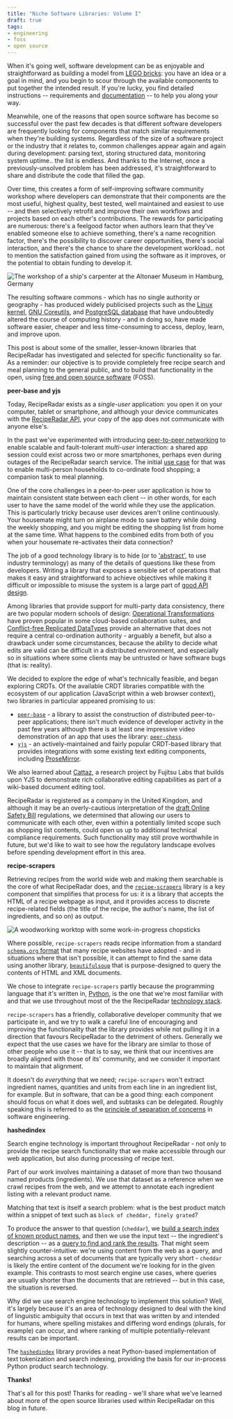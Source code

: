 ```yaml
---
title: "Niche Software Libraries: Volume I"
draft: true
tags:
- engineering
- foss
- open source
---
```

When it's going well, software development can be as enjoyable and straightforward as building a model from [LEGO bricks](https://www.lego.com): you have an idea or a goal in mind, and you begin to scour through the available components to put together the intended result.  If you're lucky, you find detailed instructions -- requirements and [documentation](https://about.readthedocs.com/) -- to help you along your way.

Meanwhile, one of the reasons that open source software has become so successful over the past few decades is that different software developers are frequently looking for components that match similar requirements when they're building systems.  Regardless of the size of a software project or the industry that it relates to, common challenges appear again and again during development: parsing text, storing structured data, monitoring system uptime.. the list is endless.  And thanks to the Internet, once a previously-unsolved problem has been addressed, it's straightforward to share and distribute the code that filled the gap.

Over time, this creates a form of self-improving software community workshop where developers can demonstrate that their components are the most useful, highest quality, best tested, well maintained and easiest to use -- and then selectively retrofit and improve their own workflows and projects based on each other's contributions.  The rewards for participating are numerous: there's a feelgood factor when authors learn that they've enabled someone else to achieve something, there's a name recognition factor, there's the possibility to discover career opportunities, there's social interaction, and there's the chance to share the development workload.. not to mention the satisfaction gained from using the software as it improves, or the potential to obtain funding to develop it.

![The workshop of a ship's carpenter at the Altonaer Museum in Hamburg, Germany](/images/schiffszimmerers-werkstatt.png)

The resulting software commons - which has no single authority or geography - has produced widely publicised projects such as the [Linux kernel](https://www.kernel.org), [GNU Coreutils](https://www.gnu.org/software/coreutils/coreutils.html), and [PostgreSQL database](https://www.postgresql.org) that have undoubtedly altered the course of computing history - and in doing so, have made software easier, cheaper and less time-consuming to access, deploy, learn, and improve upon.

This post is about some of the smaller, lesser-known libraries that RecipeRadar has investigated and selected for specific functionality so far.  As a reminder: our objective is to provide completely free recipe search and meal planning to the general public, and to build that functionality in the open, using [free and open source software](https://en.wikipedia.org/wiki/Free_and_open-source_software) (FOSS).

**peer-base and yjs**

Today, RecipeRadar exists as a _single-user_ application: you open it on your computer, tablet or smartphone, and although your device communicates with the [RecipeRadar API](https://github.com/openculinary/api/), your copy of the app does not communicate with anyone else's.

In the past we've experimented with introducing [peer-to-peer networking](https://en.wikipedia.org/wiki/Peer-to-peer) to enable scalable and fault-tolerant _multi-user_ interaction: a shared app session could exist across two or more smartphones, perhaps even during outages of the RecipeRadar search service.  The initial [use case](https://www.usability.gov/how-to-and-tools/methods/use-cases.html) for that was to enable multi-person households to co-ordinate food shopping; a companion task to meal planning.

One of the core challenges in a peer-to-peer user application is how to maintain consistent state between each client -- in other words, for each user to have the same model of the world while they use the application.  This is particularly tricky because user devices aren't online continuously.  Your housemate might turn on airplane mode to save battery while doing the weekly shopping, and you might be editing the shopping list from home at the same time.  What happens to the combined edits from both of you when your housemate re-activates their data connection?

The job of a good technology library is to hide (or to ['abstract'](https://en.wikipedia.org/wiki/Abstraction_layer), to use industry terminology) as many of the details of questions like these from developers.  Writing a library that exposes a sensible set of operations that makes it easy and straightforward to achieve objectives while making it difficult or impossible to misuse the system is a large part of [good API design](https://www.redhat.com/en/topics/api/what-is-api-design).

Among libraries that provide support for multi-party data consistency, there are two popular modern schools of design: [Operational Transformations](https://en.wikipedia.org/wiki/Operational_transformation) have proven popular in some cloud-based collaboration suites, and [Conflict-free Replicated DataTypes](https://crdt.tech/) provide an alternative that does not require a central co-ordination authority - arguably a benefit, but also a drawback under some circumstances, because the ability to decide what edits are valid can be difficult in a distributed environment, and especially so in situations where some clients may be untrusted or have software bugs (that is: reality).

We decided to explore the edge of what's technically feasible, and began exploring CRDTs.  Of the available CRDT libraries compatible with the ecosystem of our application (JavaScript within a web browser context), two libraries in particular appeared promising to us:

  - [`peer-base`](https://github.com/peer-base/peer-base/) - a library to assist the construction of distributed peer-to-peer applications; there isn't much evidence of developer activity in the past few years although there is at least one impressive video demonstration of an app that uses the library: [`peer-chess`](https://github.com/jbenet/peer-chess/).
  - [`yjs`](https://github.com/yjs/yjs/) - an actively-maintained and fairly popular CRDT-based library that provides integrations with some existing text editing components, including [ProseMirror](https://prosemirror.net/).

We also learned about [Cattaz](https://github.com/FujitsuLaboratories/cattaz/), a research project by Fujitsu Labs that builds upon YJS to demonstrate rich collaborative editing capabilities as part of a wiki-based document editing tool.

RecipeRadar is registered as a company in the United Kingdom, and although it may be an overly-cautious interpretation of the [draft Online Safety Bill](https://www.gov.uk/government/publications/draft-online-safety-bill) regulations, we determined that allowing our users to communicate with each other, even within a potentially limited scope such as shopping list contents, could open us up to additional technical compliance requirements.  Such functionality may still prove worthwhile in future, but we'd like to wait to see how the regulatory landscape evolves before spending development effort in this area.

**recipe-scrapers**

Retrieving recipes from the world wide web and making them searchable is the core of what RecipeRadar does, and the [`recipe-scrapers`](https://github/com/hhursev/recipe-scrapers/) library is a key component that simplifies that process for us: it is a library that accepts the HTML of a recipe webpage as input, and it provides access to discrete recipe-related fields (the title of the recipe, the author's name, the list of ingredients, and so on) as output.

![A woodworking worktop with some work-in-progress chopsticks](/images/chopsticks.png)

Where possible, `recipe-scrapers` reads recipe information from a standard [`schema.org` format](https://schema.org/Recipe) that many recipe websites have adopted - and in situations where that isn't possible, it can attempt to find the same data using another library, [`beautifulsoup`](https://beautiful-soup-4.readthedocs.io/en/latest/) that is purpose-designed to query the contents of HTML and XML documents.

We chose to integrate `recipe-scrapers` partly because the programming language that it's written in, [Python](https://www.python.org/), is the one that we're most familiar with and that we use throughout most of the the RecipeRadar [technology stack](https://en.wikipedia.org/wiki/Solution_stack).

`recipe-scrapers` has a friendly, collaborative developer community that we participate in, and we try to walk a careful line of encouraging and improving the functionality that the library provides while not pulling it in a direction that favours RecipeRadar to the detriment of others.  Generally we expect that the use cases we have for the library are similar to those of other people who use it -- that is to say, we think that our incentives are broadly aligned with those of its' community, and we consider it important to maintain that alignment.

It doesn't do _everything_ that we need; `recipe-scrapers` won't extract ingredient names, quantities and units from each line in an ingredient list, for example.  But in software, that can be a good thing: each component should focus on what it does well, and subtasks can be delegated.  Roughly speaking this is referred to as the [principle of separation of concerns](https://en.wikipedia.org/wiki/Separation_of_concerns) in software engineering.

**hashedindex**

Search engine technology is important throughout RecipeRadar - not only to provide the recipe search functionality that we make accessible through our web application, but also during processing of recipe text.

Part of our work involves maintaining a dataset of more than two thousand named products (ingredients).  We use that dataset as a reference when we crawl recipes from the web, and we attempt to annotate each ingredient listing with a relevant product name.

Matching that text is itself a search problem: what is the best product match within a snippet of text such as `block of cheddar, finely grated`?

To produce the answer to that question (`cheddar`), we [build a search index of known product names](https://github.com/openculinary/knowledge-graph/blob/73d44627369728458cff9b6f5278948f5c71ec46/web/models/product_graph.py#L15-L38), and then we use the input text -- the ingredient's description -- as a [query to find and rank the results](https://github.com/openculinary/knowledge-graph/blob/73d44627369728458cff9b6f5278948f5c71ec46/web/ingredients.py#L58-L67).  That might seem slightly counter-intuitive: we're using content from the web as a query, and searching across a set of documents that are typically very short - `cheddar` is likely the entire content of the document we're looking for in the given example.  This contrasts to most search engine use cases, where queries are usually shorter than the documents that are retrieved -- but in this case, the situation is reversed.

Why did we use search engine technology to implement this solution?  Well, it's largely because it's an area of technology designed to deal with the kind of linguistic ambiguity that occurs in text that was written by and intended for humans, where spelling mistakes and differing word endings (plurals, for example) can occur, and where ranking of multiple potentially-relevant results can be important.

The [`hashedindex`](https://github.com/MichaelAquilina/hashedindex/) library provides a neat Python-based implementation of text tokenization and search indexing, providing the basis for our in-process Python product search technology.

**Thanks!**

That's all for this post!  Thanks for reading - we'll share what we've learned about more of the open source libraries used within RecipeRadar on this blog in future.
